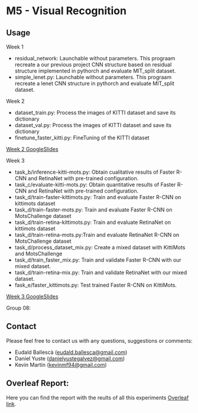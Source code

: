 # M5 - Visual Recognition

## Usage
Week 1
 - residual_network: Launchable without parameters. This prograam recreate a our previous project CNN structure based on residual structure implemented in pythorch and evaluate MIT_split dataset.
 - simple_lenet.py: Launchable without parameters. This prograam recreate a lenet CNN structure in pythorch and evaluate MIT_split dataset.

Week 2
- dataset_train.py: Process the images of KITTI dataset and save its dictionary
- dataset_val.py: Process the images of KITTI dataset and save its dictionary
- finetune_faster_kitti.py: FineTuning of the KITTI dataset

[Week 2 GoogleSlides](https://docs.google.com/presentation/d/1xVxzzyKaNUuyHFrhvmb2tUVMFiJeOCyTNdTqXJpn-kE/edit)

Week 3
- task_b/inference-kitti-mots.py: Obtain cualitative results of Faster R-CNN and RetinaNet with pre-trained configuration.
- task_c/evaluate-kitti-mots.py: Obtain quantitative results of Faster R-CNN and RetinaNet with pre-trained configuration.
- task_d/train-faster-kittimots.py: Train and evaluate Faster R-CNN on kittimots dataset
- task_d/train-faster-mots.py: Train and evaluate Faster R-CNN on MotsChallenge dataset
- task_d/train-retina-kittimots.py: Train and evaluate RetinaNet on kittimots dataset
- task_d/train-retina-mots.py:Train and evaluate RetinaNet R-CNN on MotsChallenge dataset
- task_d/process_dataset_mix.py: Create a mixed dataset with KittiMots and MotsChallenge 
- task_d/train_faster_mix.py: Train and validate Faster R-CNN with our mixed dataset.
- task_d/train-retina-mix.py: Train and validate RetinaNet with our mixed dataset.
- fask_e/faster_kittimots.py: Test trained Faster R-CNN on KittiMots.

[Week 3 GoogleSlides](https://docs.google.com/presentation/d/1Ty_v3sNSni04wZqKECGhFyjLhow89W6RBIg4NojFJrk/edit?usp=sharing)


Group 08:

## Contact

Please feel free to contact us with any questions, suggestions or comments:

- Eudald Ballescà (eudald.ballesca@gmail.com)
- Daniel Yuste (danielyustegalvez@gmail.com)
- Kevin Martín (kevinmf94@gmail.com)

## Overleaf Report:
Here you can find the report with the reults of all this experiments [Overleaf link](https://es.overleaf.com/read/ggbnhqffgdkx).
